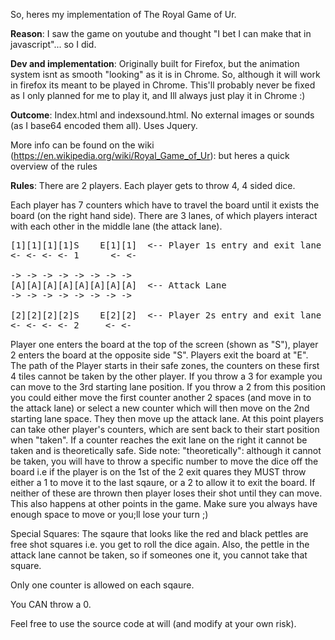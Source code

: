 So, heres my implementation of The Royal Game of Ur.

<b>Reason</b>: I saw the game on youtube and thought "I bet I can make that in javascript"... so I did.

<b>Dev and implementation</b>: Originally built for Firefox, but the animation system isnt as smooth "looking" as it is in
Chrome. So, although it will work in firefox its meant to be played in Chrome. This'll probably never be fixed as I only
planned for me to play it, and Ill always just play it in Chrome :)

<b>Outcome</b>: Index.html and indexsound.html. No external images or sounds (as I base64 encoded them all). Uses Jquery.

More info can be found on the wiki (https://en.wikipedia.org/wiki/Royal_Game_of_Ur): but heres a quick overview of the rules

<b>Rules</b>:
There are 2 players. Each player gets to throw 4, 4 sided dice.

Each player has 7 counters which have to travel the board until it exists the board (on the right hand side).
There are 3 lanes, of which players interact with each other in the middle lane (the attack lane).

<pre>
[1][1][1][1]S    E[1][1]  <-- Player 1s entry and exit lane
<- <- <- <- 1      <- <-

-> -> -> -> -> -> -> ->
[A][A][A][A][A][A][A][A]  <-- Attack Lane
-> -> -> -> -> -> -> ->

[2][2][2][2]S    E[2][2]  <-- Player 2s entry and exit lane
<- <- <- <- 2     <- <-
</pre>

Player one enters the board at the top of the screen (shown as "S"), player 2 enters the board at the opposite side "S".
Players exit the board at "E".
The path of the Player starts in their safe zones, the counters on these first 4 tiles cannot be taken by the other player.
If you throw a 3 for example you can move to the 3rd starting lane position. If you throw a 2 from this position you could
either move the first counter another 2 spaces (and move in to the attack lane) or select a new counter which will then move
on the 2nd starting lane space.
They then move up the attack lane. At this point players can take other player's counters, which are sent back to their start 
position when "taken".
If a counter reaches the exit lane on the right it cannot be taken and is theoretically safe. Side note: "theoretically": although
it cannot be taken, you will have to throw a specific number to move the dice off the board i.e if the player is on the 1st of the
2 exit quares they MUST throw either a 1 to move it to the last sqaure, or a 2 to allow it to exit the board. If neither of these
are thrown then player loses their shot until they can move. This also happens at other points in the game. Make sure you always
have enough space to move or you;ll lose your turn ;)

Special Squares: The sqaure that looks like the red and black pettles are free shot squares i.e. you get to roll the dice
again. Also, the pettle in the attack lane cannot be taken, so if someones one it, you cannot take that square.

Only one counter is allowed on each sqaure.

You CAN throw a 0.

Feel free to use the source code at will (and modify at your own risk).
